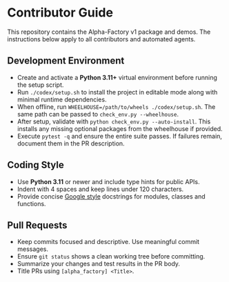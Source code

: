 # Contributor Guide

This repository contains the Alpha-Factory v1 package and demos.
The instructions below apply to all contributors and automated agents.

## Development Environment
- Create and activate a **Python&nbsp;3.11+** virtual environment before running the setup script.
- Run `./codex/setup.sh` to install the project in editable mode along with minimal runtime dependencies.
- When offline, run `WHEELHOUSE=/path/to/wheels ./codex/setup.sh`. The same path can be passed to `check_env.py --wheelhouse`.
- After setup, validate with `python check_env.py --auto-install`.
This installs any missing optional packages from the wheelhouse if provided.
- Execute `pytest -q` and ensure the entire suite passes. If failures remain, document them in the PR description.

## Coding Style
- Use **Python&nbsp;3.11** or newer and include type hints for public APIs.
- Indent with 4 spaces and keep lines under 120 characters.
- Provide concise [Google style](https://google.github.io/styleguide/pyguide.html#381-docstrings) docstrings
for modules, classes and functions.

## Pull Requests
- Keep commits focused and descriptive. Use meaningful commit messages.
- Ensure `git status` shows a clean working tree before committing.
- Summarize your changes and test results in the PR body.
- Title PRs using `[alpha_factory] <Title>`.
